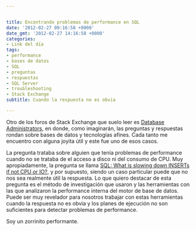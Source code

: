 ```yaml
---


title: Encontrando problemas de performance en SQL
date: '2012-02-27 09:16:58 +0000'
date_gmt: '2012-02-27 14:16:58 +0000'
categories:
- Link del día
tags:
- performance
- bases de datos
- SQL
- preguntas
- respuestas
- SQL Server
- troubleshooting
- Stack Exchange
subtitle: Cuando la respuesta no es obvia

---
```



Otro de los foros de Stack Exchange que suelo leer es [Database Administrators](http://dba.stackexchange.com/questions/13523/sql-what-is-slowing-down-inserts-if-not-cpu-or-io), en donde, como imaginarán, las preguntas y respuestas rondan sobre bases de datos y tecnologías afines. Cada tanto me encuentro con alguna joyita útil y este fue uno de esos casos.

La pregunta trataba sobre alguien que tenía problemas de performance cuando no se trataba de el acceso a disco ni del consumo de CPU. Muy apropiadamente, la pregunta se llama [SQL: What is slowing down INSERTs if not CPU or IO?](http://dba.stackexchange.com/questions/13523/sql-what-is-slowing-down-inserts-if-not-cpu-or-io), y por supuesto, siendo un caso particular puede que no nos sea realmente útil la respuesta. Lo que quiero destacar de esta pregunta es el método de investigación que usaron y las herramientas con las que analizaron la performance interna del motor de base de datos. Puede ser muy revelador para nosotros trabajar con estas herramientas cuando la respuesta no es obvia y los planes de ejecución no son suficientes para detectar problemas de performance.

Soy un zorrinito performante.
